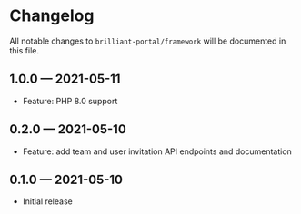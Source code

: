 # Changelog

All notable changes to `brilliant-portal/framework` will be documented in this file.

## 1.0.0 — 2021-05-11

- Feature: PHP 8.0 support

## 0.2.0 — 2021-05-10

- Feature: add team and user invitation API endpoints and documentation

## 0.1.0 — 2021-05-10

- Initial release
